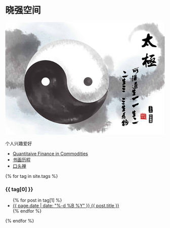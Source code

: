 # 晓强空间

![](taiji.jpg)

个人兴趣爱好
* [Quantitaive Finance in Commodities](https://xqguo.github.io/CommodQuant/index.html)
* [书画历程](art.md)
* [口头禅](notes.md)
<div class="posts">
  <!-- {% for post in site.posts %}
    <article class="post">
      <h2><a href="{{ site.baseurl }}{{ post.url }}">{{ post.title}}</a></h2>
    </article>
  {% endfor %} -->
  {% for tag in site.tags %}
    <h3>{{ tag[0] }}</h3>
    <ul>
      {% for post in tag[1] %}
        <li><a href="{{ post.url }}">{{ page.date | date: "%-d %B %Y" }} {{ post.title }}</a></li>
      {% endfor %}
    </ul>
  {% endfor %}
</div>
